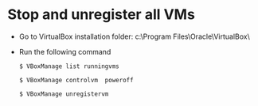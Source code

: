 # Stop and unregister all VMs
* Go to VirtualBox installation folder: c:\Program Files\Oracle\VirtualBox\
* Run the following command
    
    <code>$ VBoxManage list runningvms </code>

    <code>$ VBoxManage controlvm <uuid> poweroff </code>
    
    <code>$ VBoxManage unregistervm <uuid> </code>